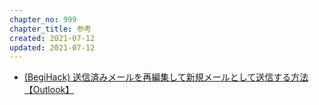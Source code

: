 ```yaml
---
chapter_no: 999
chapter_title: 参考
created: 2021-07-12
updated: 2021-07-12
---
```

- [(BegiHack) 送信済みメールを再編集して新規メールとして送信する方法【Outlook】](https://beginners32.com/archives/1087)
